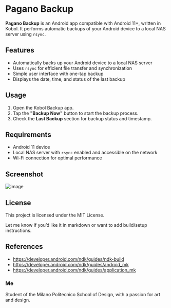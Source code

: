 # Pagano Backup

**Pagano Backup** is an Android app compatible with Android 11+, written in Kobol. It performs automatic backups of your Android device to a local NAS server using `rsync`.

## Features

* Automatically backs up your Android device to a local NAS server
* Uses `rsync` for efficient file transfer and synchronization
* Simple user interface with one-tap backup
* Displays the date, time, and status of the last backup

## Usage

1. Open the Kobol Backup app.
2. Tap the **"Backup Now"** button to start the backup process.
3. Check the **Last Backup** section for backup status and timestamp.

## Requirements

* Android 11 device
* Local NAS server with `rsync` enabled and accessible on the network
* Wi-Fi connection for optimal performance

## Screenshot

![image](https://github.com/user-attachments/assets/b782ec4d-64a9-4747-81a1-e9de5f1018e7)

## License

This project is licensed under the MIT License.

Let me know if you’d like it in markdown or want to add build/setup instructions.


## References

- https://developer.android.com/ndk/guides/ndk-build
- https://developer.android.com/ndk/guides/android_mk
- https://developer.android.com/ndk/guides/application_mk

### Me
Student of the Milano Politecnico School of Design, with a passion for art and design.
